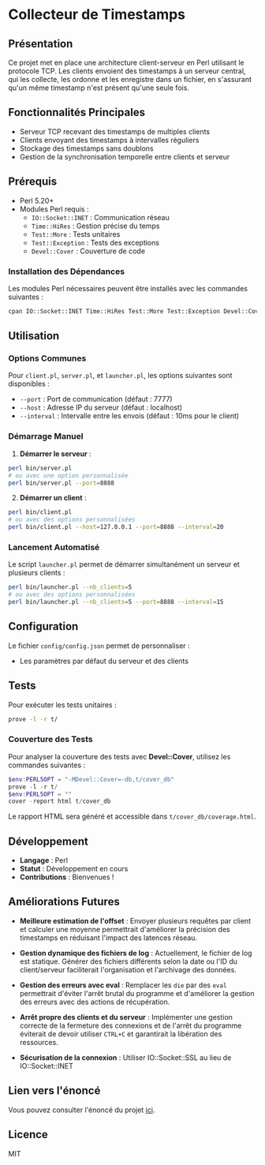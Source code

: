 # Collecteur de Timestamps

## Présentation

Ce projet met en place une architecture client-serveur en Perl utilisant le protocole TCP. Les clients envoient des timestamps à un serveur central, qui les collecte, les ordonne et les enregistre dans un fichier, en s'assurant qu'un même timestamp n'est présent qu'une seule fois.

## Fonctionnalités Principales

- Serveur TCP recevant des timestamps de multiples clients
- Clients envoyant des timestamps à intervalles réguliers
- Stockage des timestamps sans doublons
- Gestion de la synchronisation temporelle entre clients et serveur

## Prérequis

- Perl 5.20+
- Modules Perl requis :
  - `IO::Socket::INET` : Communication réseau
  - `Time::HiRes` : Gestion précise du temps
  - `Test::More` : Tests unitaires
  - `Test::Exception` : Tests des exceptions
  - `Devel::Cover` : Couverture de code

### Installation des Dépendances

Les modules Perl nécessaires peuvent être installés avec les commandes suivantes :

```bash
cpan IO::Socket::INET Time::HiRes Test::More Test::Exception Devel::Cover
```

## Utilisation

### Options Communes

Pour `client.pl`, `server.pl`, et `launcher.pl`, les options suivantes sont disponibles :

- `--port` : Port de communication (défaut : 7777)
- `--host` : Adresse IP du serveur (défaut : localhost)
- `--interval` : Intervalle entre les envois (défaut : 10ms pour le client)

### Démarrage Manuel

1. **Démarrer le serveur** :

```bash
perl bin/server.pl
# ou avec une option personnalisée
perl bin/server.pl --port=8888
```

2. **Démarrer un client** :

```bash
perl bin/client.pl
# ou avec des options personnalisées
perl bin/client.pl --host=127.0.0.1 --port=8888 --interval=20
```

### Lancement Automatisé

Le script `launcher.pl` permet de démarrer simultanément un serveur et plusieurs clients :

```bash
perl bin/launcher.pl --nb_clients=5
# ou avec des options personnalisées
perl bin/launcher.pl --nb_clients=5 --port=8888 --interval=15
```

## Configuration

Le fichier `config/config.json` permet de personnaliser :

- Les paramètres par défaut du serveur et des clients

## Tests

Pour exécuter les tests unitaires :

```bash
prove -l -r t/
```

### Couverture des Tests

Pour analyser la couverture des tests avec **Devel::Cover**, utilisez les commandes suivantes :

```powershell
$env:PERL5OPT = "-MDevel::Cover=-db,t/cover_db"
prove -l -r t/
$env:PERL5OPT = ""
cover -report html t/cover_db
```

Le rapport HTML sera généré et accessible dans `t/cover_db/coverage.html`.

## Développement

- **Langage** : Perl
- **Statut** : Développement en cours
- **Contributions** : Bienvenues !

## Améliorations Futures

- **Meilleure estimation de l'offset** :
  Envoyer plusieurs requêtes par client et calculer une moyenne permettrait d'améliorer la précision des timestamps en réduisant l'impact des latences réseau.

- **Gestion dynamique des fichiers de log** :
  Actuellement, le fichier de log est statique. Générer des fichiers différents selon la date ou l'ID du client/serveur faciliterait l'organisation et l'archivage des données.

- **Gestion des erreurs avec eval** :
  Remplacer les `die` par des `eval` permettrait d'éviter l'arrêt brutal du programme et d'améliorer la gestion des erreurs avec des actions de récupération.

- **Arrêt propre des clients et du serveur** :
  Implémenter une gestion correcte de la fermeture des connexions et de l'arrêt du programme éviterait de devoir utiliser `CTRL+C` et garantirait la libération des ressources.

- **Sécurisation de la connexion** :
  Utiliser IO::Socket::SSL au lieu de IO::Socket::INET

## Lien vers l'énoncé

Vous pouvez consulter l'énoncé du projet [ici](docs/enonce_timestamp_collector.pdf).

## Licence

MIT
